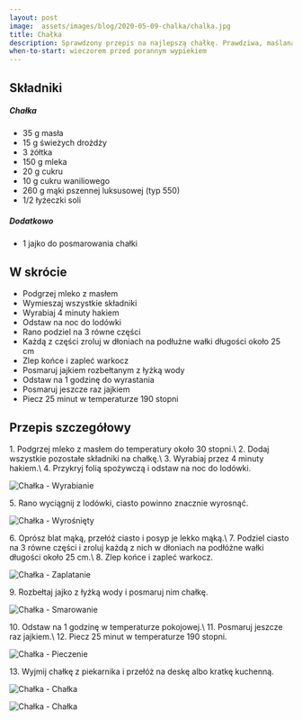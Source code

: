 ```yaml
---
layout: post
image:  assets/images/blog/2020-05-09-chalka/chalka.jpg
title: Chałka
description: Sprawdzony przepis na najlepszą chałkę. Prawdziwa, maślana chałka drożdżowa. Polecam na śniadanie z masłem i dżemem lub miodem. Jedna z najsmaczniejszych. Łatwa i przyjemna, delikatna i mięciutka.
when-to-start: wieczorem przed porannym wypiekiem
---
```


## Składniki

##### Chałka

* 35 g masła
* 15 g świeżych drożdży
* 3 żółtka
* 150 g mleka
* 20 g cukru
* 10 g cukru waniliowego
* 260 g mąki pszennej luksusowej (typ 550)
* 1/2 łyżeczki soli

##### Dodatkowo

* 1 jajko do posmarowania chałki

## W skrócie

* Podgrzej mleko z masłem
* Wymieszaj wszystkie składniki
* Wyrabiaj 4 minuty hakiem
* Odstaw na noc do lodówki
* Rano podziel na 3 równe części
* Każdą z części zroluj w dłoniach na podłużne wałki długości około 25 cm
* Zlep końce i zapleć warkocz
* Posmaruj jajkiem rozbełtanym z łyżką wody
* Odstaw na 1 godzinę do wyrastania
* Posmaruj jeszcze raz jajkiem
* Piecz 25 minut w temperaturze 190 stopni


## Przepis szczegółowy

1\. Podgrzej mleko z masłem do temperatury około 30 stopni.\\
2\. Dodaj wszystkie pozostałe składniki na chałkę.\\
3\. Wyrabiaj przez 4 minuty hakiem.\\
4\. Przykryj folią spożywczą i odstaw na noc do lodówki.

![Chałka - Wyrabianie](/assets/images/blog/2020-05-09-chalka/chalka-wyrabianie.jpg)

5\. Rano wyciągnij z lodówki, ciasto powinno znacznie wyrosnąć.

![Chałka - Wyrośnięty](/assets/images/blog/2020-05-09-chalka/chalka-wyrosniety.jpg)

6\. Oprósz blat mąką, przełóż ciasto i posyp je lekko mąką.\\
7\. Podziel ciasto na 3 równe części i zroluj każdą z nich w dłoniach na podłóżne wałki długości około 25 cm.\\
8\. Zlep końce i zapleć warkocz.

![Chałka - Zaplatanie](/assets/images/blog/2020-05-09-chalka/chalka-zaplatanie.jpg)

9\. Rozbełtaj jajko z łyżką wody i posmaruj nim chałkę.

![Chałka - Smarowanie](/assets/images/blog/2020-05-09-chalka/chalka-smarowanie.jpg)

10\. Odstaw na 1 godzinę w temperaturze pokojowej.\\
11\. Posmaruj jeszcze raz jajkiem.\\
12\. Piecz 25 minut w temperaturze 190 stopni.

![Chałka - Pieczenie](/assets/images/blog/2020-05-09-chalka/chalka-pieczenie.jpg)

13\. Wyjmij chałkę z piekarnika i przełóż na deskę albo kratkę kuchenną.

![Chałka - Chałka](/assets/images/blog/2020-05-09-chalka/chalka-koniec.jpg)

![Chałka - Chałka](/assets/images/blog/2020-05-09-chalka/chalka-koniec-drugi.jpg)
